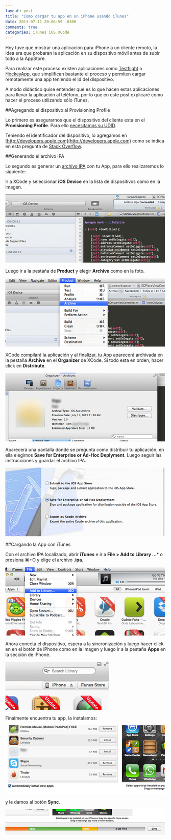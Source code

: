 ```yaml
---
layout: post
title: "Como cargar tu app en un iPhone usando iTunes"
date: 2013-07-11 20:06:59 -0300
comments: true
categories: iTunes iOS XCode
---
```


Hoy tuve que mostrar una aplicación para iPhone a un cliente remoto, la idea 
era que probaran la aplicación en su dispositivo móvil antes de subir todo 
a la AppStore. 

Para realizar este proceso existen aplicaciones como 
[Testflight](https://testflightapp.com/ "TestFlight") o 
[HockeyApp](http://hockeyapp.net/ "HockeyApp"), que simplifican bastante el 
 proceso y permiten cargar remotamente una app teniendo el id del dispositivo.

A modo didáctico quise entender que es lo que hacen estas aplicaciones para
llevar la aplicación al teléfono, por lo que en este post explicaré como hacer
el proceso utilizando sólo iTunes.

<!-- more -->

##Agregando el dispositivo al Provisioning Profile

Lo primero es asegurarnos que el dispositivo del cliente esta en el 
**Provisioning Profile**. Para ello 
[necesitamos su UDID](http://bjango.com/help/iphoneudid/).

Teniendo el identificador del dispositivo, lo agregamos en 
[http://developers.apple.com](http://developers.apple.com)
como se indica en esta pregunta de 
[Stack Overflow](http://stackoverflow.com/questions/3578158/adding-devices-to-team-provisioning-profile).

##Generando el archivo IPA

Lo segundo es generar un 
[archivo IPA](http://en.wikipedia.org/wiki/.ipa_\(file_extension\)) con tu App,
para ello realizaremos lo siguiente:

Ir a XCode y seleccionar **iOS Device** en la lista de dispositivos 
como en la imagen.

![](/images/posts/2013_07_11_1.png)

Luego ir a la pestaña de **Product** y elegir **Archive** como en la foto.

![](/images/posts/2013_07_11_2.png)

XCode compilará la aplicación y al finalizar, tu App aparecerá archivada en la 
pestaña  **Archive** en el **Organizer** de XCode. Si todo esta en orden, hacer click
 en **Distribute**.

![](/images/posts/2013_07_11_3.png)

Aparecerá una pantalla donde se pregunta como distribuir tu aplicación, en ella 
elegimos **Save for Enterprise or Ad-Hoc Deplyment**. Luego seguir las 
instrucciones y guardar el archivo IPA.

![](/images/posts/2013_07_11_4.png)

##Cargando la App con iTunes

Con el archivo IPA localizado, abrir **iTunes** e ir a **File > Add to 
Library ...*** o presiona ⌘+O y elige el archivo **.ipa**.

![](/images/posts/2013_07_11_5.png)

Ahora conecta el dispositivo, espera a la sincronización y luego hacer click en 
en el botón de iPhone como en la imagen y luego ir a la pestaña **Apps** en la 
sección de iPhone.

![](/images/posts/2013_07_11_6.png)

Finalmente encuentra tu app, la instalamos:

![](/images/posts/2013_07_11_7.png)

y le damos al botón **Sync**.

![](/images/posts/2013_07_11_8.png)
